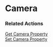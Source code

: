 # Camera


### Related Actions

[Get Camera Property](../reference.md#get-camera-property)  
[Set Camera Property](../reference.md#set-camera-property)  
